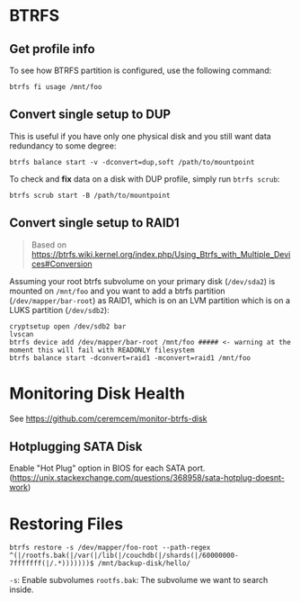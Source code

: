 # BTRFS 
## Get profile info 

To see how BTRFS partition is configured, use the following command:

```
btrfs fi usage /mnt/foo
```

## Convert single setup to DUP 

This is useful if you have only one physical disk and you still want data redundancy to some degree:

```
btrfs balance start -v -dconvert=dup,soft /path/to/mountpoint 
```

To check and **fix** data on a disk with DUP profile, simply run `btrfs scrub`: 

```
btrfs scrub start -B /path/to/mountpoint
```

## Convert single setup to RAID1

> Based on https://btrfs.wiki.kernel.org/index.php/Using_Btrfs_with_Multiple_Devices#Conversion

Assuming your root btrfs subvolume on your primary disk (`/dev/sda2`) is mounted on `/mnt/foo` and you want to add a btrfs partition (`/dev/mapper/bar-root`) as RAID1, which is on an LVM partition which is on a LUKS partition (`/dev/sdb2`):

```
cryptsetup open /dev/sdb2 bar
lvscan 
btrfs device add /dev/mapper/bar-root /mnt/foo ##### <- warning at the moment this will fail with READONLY filesystem
btrfs balance start -dconvert=raid1 -mconvert=raid1 /mnt/foo
```

# Monitoring Disk Health 

See https://github.com/ceremcem/monitor-btrfs-disk

## Hotplugging SATA Disk

Enable "Hot Plug" option in BIOS for each SATA port. (https://unix.stackexchange.com/questions/368958/sata-hotplug-doesnt-work)

# Restoring Files 

```
btrfs restore -s /dev/mapper/foo-root --path-regex ^(|/rootfs.bak(|/var(|/lib(|/couchdb(|/shards(|/60000000-7fffffff(|/.*)))))))$ /mnt/backup-disk/hello/
```

`-s`: Enable subvolumes
`rootfs.bak`: The subvolume we want to search inside.
